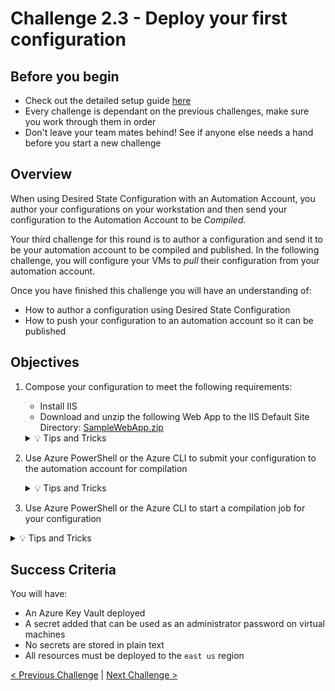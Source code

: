 # Challenge 2.3 - Deploy your first configuration

## Before you begin

* Check out the detailed setup guide [here](Setup/readme.md)
* Every challenge is dependant on the previous challenges, make sure you work through them in order
* Don't leave your team mates behind! See if anyone else needs a hand before you start a new challenge

## Overview

When using Desired State Configuration with an Automation Account, you author your configurations on your workstation and then send your configuration to the Automation Account to be *Compiled*.

Your third challenge for this round is to author a configuration and send it to be your automation account to be compiled and published. In the following challenge, you will configure your VMs to *pull* their configuration from your automation account.

Once you have finished this challenge you will have an understanding of:

* How to author a configuration using Desired State Configuration
* How to push your configuration to an automation account so it can be published

## Objectives

1. Compose your configuration to meet the following requirements:
     * Install IIS
     * Download and unzip the following Web App to the IIS Default Site Directory: [SampleWebApp.zip](SampleWebApp.zip)

    <details>
    <summary>💡 Tips and Tricks</summary>
    <ul>
        <li>Can VSCode make your job easier?</li>
        <li>Should you configure more than one *node* in your configuration</li>
        <li>Which DSC resource can be used to download a remote file?</li>
        <li>Which DSC resource can be used to unzip an archive?</li>
    </ul>
    </details>

1. Use Azure PowerShell or the Azure CLI to submit your configuration to the automation account for compilation

    <details>
    <summary>💡 Tips and Tricks</summary>
    <ul>
        <li>The cmdlets from Az.Automation (included with Azure PowerShell) will help here</li>
        <li>You're actually importing the configuration, so look for commands like that</li>
    </ul>
    </details>

1. Use Azure PowerShell or the Azure CLI to start a compilation job for your configuration

<details>
<summary>💡 Tips and Tricks</summary>
<ul>
    <li>Where/how can you check the status of the compilation job?</li>
</ul>
</details>

## Success Criteria

You will have:
 - An Azure Key Vault deployed
 - A secret added that can be used as an administrator password on virtual machines
 - No secrets are stored in plain text
 - All resources must be deployed to the `east us` region

[< Previous Challenge](../2.2/readme.md) | [Next Challenge >](../2.4/readme.md)